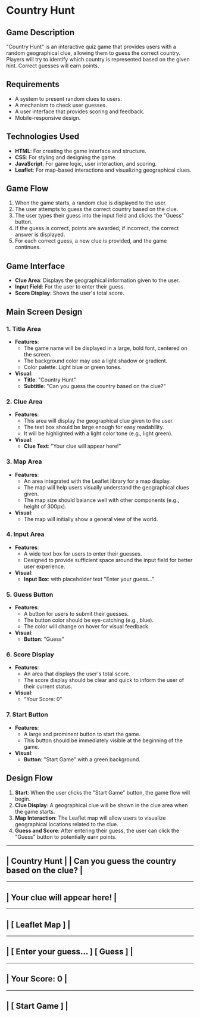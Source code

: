 # Country Hunt

## Game Description
"Country Hunt" is an interactive quiz game that provides users with a random geographical clue, allowing them to guess the correct country. Players will try to identify which country is represented based on the given hint. Correct guesses will earn points.

## Requirements
- A system to present random clues to users.
- A mechanism to check user guesses.
- A user interface that provides scoring and feedback.
- Mobile-responsive design.

## Technologies Used
- **HTML**: For creating the game interface and structure.
- **CSS**: For styling and designing the game.
- **JavaScript**: For game logic, user interaction, and scoring.
- **Leaflet**: For map-based interactions and visualizing geographical clues.

## Game Flow
1. When the game starts, a random clue is displayed to the user.
2. The user attempts to guess the correct country based on the clue.
3. The user types their guess into the input field and clicks the "Guess" button.
4. If the guess is correct, points are awarded; if incorrect, the correct answer is displayed.
5. For each correct guess, a new clue is provided, and the game continues.

## Game Interface
- **Clue Area**: Displays the geographical information given to the user.
- **Input Field**: For the user to enter their guess.
- **Score Display**: Shows the user's total score.



## Main Screen Design

### 1. Title Area
- **Features**:
  - The game name will be displayed in a large, bold font, centered on the screen.
  - The background color may use a light shadow or gradient.
  - Color palette: Light blue or green tones.
- **Visual**:
  - **Title**: "Country Hunt"
  - **Subtitle**: "Can you guess the country based on the clue?"

### 2. Clue Area
- **Features**:
  - This area will display the geographical clue given to the user.
  - The text box should be large enough for easy readability.
  - It will be highlighted with a light color tone (e.g., light green).
- **Visual**:
  - **Clue Text**: "Your clue will appear here!"

### 3. Map Area
- **Features**:
  - An area integrated with the Leaflet library for a map display.
  - The map will help users visually understand the geographical clues given.
  - The map size should balance well with other components (e.g., height of 300px).
- **Visual**:
  - The map will initially show a general view of the world.

### 4. Input Area
- **Features**:
  - A wide text box for users to enter their guesses.
  - Designed to provide sufficient space around the input field for better user experience.
- **Visual**:
  - **Input Box**: with placeholder text "Enter your guess..."

### 5. Guess Button
- **Features**:
  - A button for users to submit their guesses.
  - The button color should be eye-catching (e.g., blue).
  - The color will change on hover for visual feedback.
- **Visual**:
  - **Button**: "Guess"

### 6. Score Display
- **Features**:
  - An area that displays the user's total score.
  - The score display should be clear and quick to inform the user of their current status.
- **Visual**:
  - "Your Score: 0"

### 7. Start Button
- **Features**:
  - A large and prominent button to start the game.
  - This button should be immediately visible at the beginning of the game.
- **Visual**:
  - **Button**: "Start Game" with a green background.

## Design Flow
1. **Start**: When the user clicks the "Start Game" button, the game flow will begin.
2. **Clue Display**: A geographical clue will be shown in the clue area when the game starts.
3. **Map Interaction**: The Leaflet map will allow users to visualize geographical locations related to the clue.
4. **Guess and Score**: After entering their guess, the user can click the "Guess" button to potentially earn points.




------------------------------------------------------
|                     Country Hunt                     |
|          Can you guess the country based on the clue?          |
------------------------------------------------------

------------------------------------------------------
|                  Your clue will appear here!       |
------------------------------------------------------

------------------------------------------------------
|                     [ Leaflet Map ]               |
------------------------------------------------------

------------------------------------------------------
| [ Enter your guess...        ] [    Guess   ]     |
------------------------------------------------------

------------------------------------------------------
|               Your Score: 0                         |
------------------------------------------------------

------------------------------------------------------
|                       [ Start Game ]                |
------------------------------------------------------

